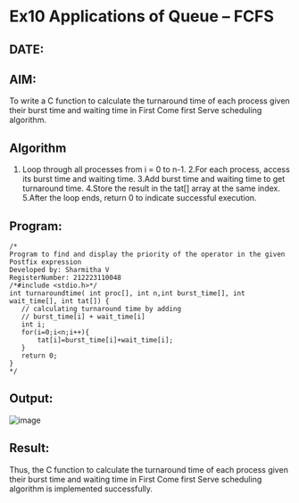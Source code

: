 # Ex10 Applications of Queue – FCFS
## DATE:
## AIM:
To write a C function to calculate the turnaround time of each process given their burst time and waiting time in First Come first Serve scheduling algorithm.
## Algorithm
1. Loop through all processes from i = 0 to n-1.
2.For each process, access its burst time and waiting time.
3.Add burst time and waiting time to get turnaround time.
4.Store the result in the tat[] array at the same index.
5.After the loop ends, return 0 to indicate successful execution.
## Program:
```
/*
Program to find and display the priority of the operator in the given Postfix expression
Developed by: Sharmitha V
RegisterNumber: 212223110048
/*#include <stdio.h>*/
int turnaroundtime( int proc[], int n,int burst_time[], int wait_time[], int tat[]) {
   // calculating turnaround time by adding
   // burst_time[i] + wait_time[i]
   int i;
   for(i=0;i<n;i++){
       tat[i]=burst_time[i]+wait_time[i];
   }
   return 0;
}
*/
```

## Output:

![image](https://github.com/user-attachments/assets/2e0f8d72-b478-4c43-abdf-6132cf56ede3)


## Result:
Thus, the C function to calculate the turnaround time of each process given their burst time and waiting time in First Come first Serve scheduling algorithm is implemented successfully.
